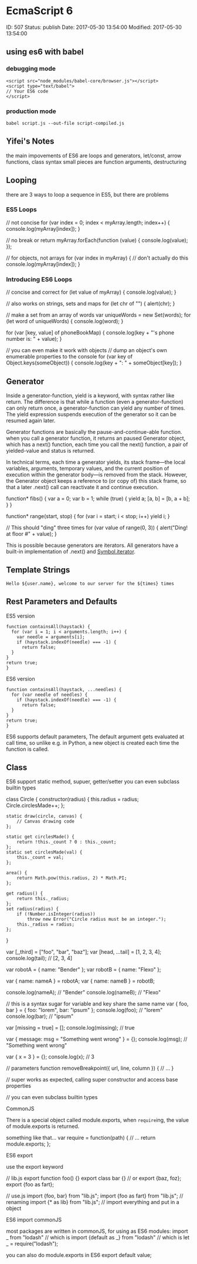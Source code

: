 # EcmaScript 6


ID: 507
Status: publish
Date: 2017-05-30 13:54:00
Modified: 2017-05-30 13:54:00


## using es6 with babel

### debugging mode

```
<script src="node_modules/babel-core/browser.js"></script> 
<script type="text/babel"> 
// Your ES6 code
</script>
```

### production mode

`babel script.js --out-file script-compiled.js`


## Yifei's Notes
the main impovements of ES6 are loops and generators, let/const, arrow functions, class syntax
small pieces are function arguments, destructuring

## Looping

there are 3 ways to loop a sequence in ES5, but there are problems

### ES5 Loops

// not concise
for (var index = 0; index < myArray.length; index++) { 
    console.log(myArray[index]);
}

// no break or return
myArray.forEach(function (value) {
    console.log(value); 
});

// for objects, not arrays
for (var index in myArray) { 
    // don't actually do this
    console.log(myArray[index]); 
}


### Introducing ES6 Loops

// concise and correct
for (let value of myArray) { 
    console.log(value); 
}

// also works on strings, sets and maps
for (let chr of "") { 
    alert(chr); 
}

// make a set from an array of words
 var uniqueWords = new Set(words);
for (let word of uniqueWords) {
  console.log(word);
}

for (var [key, value] of phoneBookMap) { 
    console.log(key + "'s phone number is: " + value); 
}


// you can even make it work with objects
// dump an object's own enumerable properties to the console 
for (var key of Object.keys(someObject)) { console.log(key + ": " + someObject[key]); }


## Generator

Inside a generator-function, yield is a keyword, with syntax rather like return. The difference is that while a function (even a generator-function) can only return once, a generator-function can yield any number of times. The yield expression suspends execution of the generator so it can be resumed again later.

Generator functions are basically the pause-and-continue-able function. when you call a generator function, it returns an paused Generator object, which has a next() function, each time you call the next() function, a pair of yielded-value and status is returned.

In technical terms, each time a generator yields, its stack frame—the local variables, arguments, temporary values, and the current position of execution within the generator body—is removed from the stack. However, the Generator object keeps a reference to (or copy of) this stack frame, so that a later .next() call can reactivate it and continue execution.

function* fibs() {
  var a = 0;
  var b = 1;
  while (true) {
    yield a;
    [a, b] = [b, a + b];
  }
}


function* range(start, stop) { for (var i = start; i < stop; i++) yield i; }

// This should "ding" three times
for (var value of range(0, 3)) {
  alert("Ding! at floor #" + value);
}

This is possible because generators are iterators. All generators have a built-in implementation of .next() and [Symbol.iterator]().

## Template Strings

`Hello ${user.name}, welcome to our server for the ${times} times`

## Rest Parameters and Defaults

ES5 version

```
function containsAll(haystack) {
  for (var i = 1; i < arguments.length; i++) {
    var needle = arguments[i];
    if (haystack.indexOf(needle) === -1) {
      return false;
  }
}
return true;
}
```

ES6 version
```
function containsAll(haystack, ...needles) {
  for (var needle of needles) {
    if (haystack.indexOf(needle) === -1) {
      return false;
  }
}
return true;
}
```

ES6 supports default parameters, The default argument gets evaluated at call time, so unlike e.g. in Python, a new object is created each time the function is called.


## Class

ES6 support static method, supuer, getter/setter
you can even subclass builtin types

class Circle {
    constructor(radius) {
        this.radius = radius;
        Circle.circlesMade++;
    };

    static draw(circle, canvas) {
        // Canvas drawing code
    };

    static get circlesMade() {
        return !this._count ? 0 : this._count;
    };
    static set circlesMade(val) {
        this._count = val;
    };

    area() {
        return Math.pow(this.radius, 2) * Math.PI;
    };

    get radius() {
        return this._radius;
    };
    set radius(radius) {
        if (!Number.isInteger(radius))
            throw new Error("Circle radius must be an integer.");
        this._radius = radius;
    };
}



var [,,third] = ["foo", "bar", "baz"];
var [head, ...tail] = [1, 2, 3, 4];
console.log(tail);
// [2, 3, 4]


var robotA = { name: "Bender" };
var robotB = { name: "Flexo" };

var { name: nameA } = robotA;
var { name: nameB } = robotB;

console.log(nameA);
// "Bender"
console.log(nameB);
// "Flexo"

// this is a syntax sugar for variable and key share the same name
var { foo, bar } = { foo: "lorem", bar: "ipsum" };
console.log(foo);
// "lorem"
console.log(bar);
// "ipsum"

var [missing = true] = [];
console.log(missing);
// true

var { message: msg = "Something went wrong" } = {};
console.log(msg);
// "Something went wrong"

var { x = 3 } = {};
console.log(x);
// 3

// parameters
function removeBreakpoint({ url, line, column }) {
  // ...
}


// super works as expected, calling super constructor and access base properties

// you can even subclass builtin types


CommonJS

There is a special object called module.exports, when `require`ing, the value of module.exports is returned.

something like that...
var require = function(path) {
    // ...
    return module.exports;
};

ES6 export

use the export keyword

// lib.js
export function foo() {}
export class bar {}
// or 
export {baz, foz};
export {foo as fart};

// use.js
import {foo, bar} from "lib.js";
import {foo as fart} from "lib.js"; // renaming
import {* as lib} from "lib.js"; // import everything and put in a object

ES6 import commonJS

most packages are written in commonJS, for using as ES6 modules:
import _ from "lodash" // which is 
import {default as _} from "lodash" // which is
let _ = require("lodash");

you can also do module.exports in ES6
export default value;